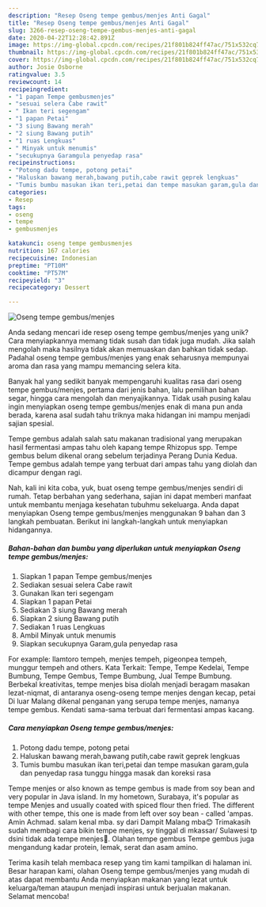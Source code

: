 ```yaml
---
description: "Resep Oseng tempe gembus/menjes Anti Gagal"
title: "Resep Oseng tempe gembus/menjes Anti Gagal"
slug: 3266-resep-oseng-tempe-gembus-menjes-anti-gagal
date: 2020-04-22T12:28:42.891Z
image: https://img-global.cpcdn.com/recipes/21f801b824ff47ac/751x532cq70/oseng-tempe-gembusmenjes-foto-resep-utama.jpg
thumbnail: https://img-global.cpcdn.com/recipes/21f801b824ff47ac/751x532cq70/oseng-tempe-gembusmenjes-foto-resep-utama.jpg
cover: https://img-global.cpcdn.com/recipes/21f801b824ff47ac/751x532cq70/oseng-tempe-gembusmenjes-foto-resep-utama.jpg
author: Josie Osborne
ratingvalue: 3.5
reviewcount: 14
recipeingredient:
- "1 papan Tempe gembusmenjes"
- "sesuai selera Cabe rawit"
- " Ikan teri segengam"
- "1 papan Petai"
- "3 siung Bawang merah"
- "2 siung Bawang putih"
- "1 ruas Lengkuas"
- " Minyak untuk menumis"
- "secukupnya Garamgula penyedap rasa"
recipeinstructions:
- "Potong dadu tempe, potong petai"
- "Haluskan bawang merah,bawang putih,cabe rawit geprek lengkuas"
- "Tumis bumbu masukan ikan teri,petai dan tempe masukan garam,gula dan penyedap rasa tunggu hingga masak dan koreksi rasa"
categories:
- Resep
tags:
- oseng
- tempe
- gembusmenjes

katakunci: oseng tempe gembusmenjes 
nutrition: 167 calories
recipecuisine: Indonesian
preptime: "PT10M"
cooktime: "PT57M"
recipeyield: "3"
recipecategory: Dessert

---
```



![Oseng tempe gembus/menjes](https://img-global.cpcdn.com/recipes/21f801b824ff47ac/751x532cq70/oseng-tempe-gembusmenjes-foto-resep-utama.jpg)

Anda sedang mencari ide resep oseng tempe gembus/menjes yang unik? Cara menyiapkannya memang tidak susah dan tidak juga mudah. Jika salah mengolah maka hasilnya tidak akan memuaskan dan bahkan tidak sedap. Padahal oseng tempe gembus/menjes yang enak seharusnya mempunyai aroma dan rasa yang mampu memancing selera kita.

Banyak hal yang sedikit banyak mempengaruhi kualitas rasa dari oseng tempe gembus/menjes, pertama dari jenis bahan, lalu pemilihan bahan segar, hingga cara mengolah dan menyajikannya. Tidak usah pusing kalau ingin menyiapkan oseng tempe gembus/menjes enak di mana pun anda berada, karena asal sudah tahu triknya maka hidangan ini mampu menjadi sajian spesial.

Tempe gembus adalah salah satu makanan tradisional yang merupakan hasil fermentasi ampas tahu oleh kapang tempe Rhizopus spp. Tempe gembus belum dikenal orang sebelum terjadinya Perang Dunia Kedua. Tempe gembus adalah tempe yang terbuat dari ampas tahu yang diolah dan dicampur dengan ragi.


Nah, kali ini kita coba, yuk, buat oseng tempe gembus/menjes sendiri di rumah. Tetap berbahan yang sederhana, sajian ini dapat memberi manfaat untuk membantu menjaga kesehatan tubuhmu sekeluarga. Anda dapat menyiapkan Oseng tempe gembus/menjes menggunakan 9 bahan dan 3 langkah pembuatan. Berikut ini langkah-langkah untuk menyiapkan hidangannya.

<!--inarticleads1-->

##### Bahan-bahan dan bumbu yang diperlukan untuk menyiapkan Oseng tempe gembus/menjes:

1. Siapkan 1 papan Tempe gembus/menjes
1. Sediakan sesuai selera Cabe rawit
1. Gunakan  Ikan teri segengam
1. Siapkan 1 papan Petai
1. Sediakan 3 siung Bawang merah
1. Siapkan 2 siung Bawang putih
1. Sediakan 1 ruas Lengkuas
1. Ambil  Minyak untuk menumis
1. Siapkan secukupnya Garam,gula penyedap rasa


For example: llamtoro tempeh, menjes tempeh, pigeonpea tempeh, munggur tempeh and others. Kata Terkait: Tempe, Tempe Kedelai, Tempe Bumbung, Tempe Gembus, Tempe Bumbung, Jual Tempe Bumbung. Berbekal kreativitas, tempe menjes bisa diolah menjadi beragam masakan lezat-niqmat, di antaranya oseng-oseng tempe menjes dengan kecap, petai Di luar Malang dikenal penganan yang serupa tempe menjes, namanya tempe gembus. Kendati sama-sama terbuat dari fermentasi ampas kacang. 

<!--inarticleads2-->

##### Cara menyiapkan Oseng tempe gembus/menjes:

1. Potong dadu tempe, potong petai
1. Haluskan bawang merah,bawang putih,cabe rawit geprek lengkuas
1. Tumis bumbu masukan ikan teri,petai dan tempe masukan garam,gula dan penyedap rasa tunggu hingga masak dan koreksi rasa


Tempe menjes or also known as tempe gembus is made from soy bean and very popular in Java island. In my hometown, Surabaya, it&#39;s popular as tempe Menjes and usually coated with spiced flour then fried. The different with other tempe, this one is made from left over soy bean - called &#39;ampas. Amin Achmad. salam kenal mba. sy dari Dampit Malang mba😊 Trimakasih sudah membagi cara bikin tempe menjes, sy tinggal di mkassar/ Sulawesi tp dsini tidak ada tempe menjes🙏. Olahan tempe gembus Tempe gembus juga mengandung kadar protein, lemak, serat dan asam amino. 

Terima kasih telah membaca resep yang tim kami tampilkan di halaman ini. Besar harapan kami, olahan Oseng tempe gembus/menjes yang mudah di atas dapat membantu Anda menyiapkan makanan yang lezat untuk keluarga/teman ataupun menjadi inspirasi untuk berjualan makanan. Selamat mencoba!
